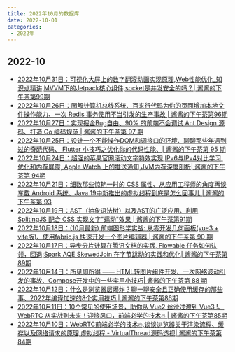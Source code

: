 ```yaml
---
title: 2022年10月的数据库
date: 2022-10-01
categories:
 - 2022年
---
```

<!-- [//]: # (month comment)  按月排序 -->
[//]: # (month comment)  
## 2022-10
[//]: # (day comment)
- [2022年10月31日：可视化大屏上的数字翻滚动画实现原理,Web性能优化_知识点精讲,MVVM下的Jetpack核心组件,socket是并发安全的吗？| 酱酱的下午茶第99期](https://juejin.cn/post/7160492644261429285)
- [2022年10月26日：图解计算机总线系统、百来行代码为你的页面增加本地文件操作能力、一次 Redis 事务使用不当引发的生产事故 | 酱酱的下午茶第96期](https://juejin.cn/post/7158638386562433037)
- [2022年10月27日：实现掘金Bug自由、90% 的前端不会调试 Ant Design 源码、打造 Go 编码规范 | 酱酱的下午茶第 97 期](https://juejin.cn/post/7159014941087924261)
- [2022年10月25日：设计一个不能操作DOM和调接口的环境、聊聊那些年遇到过的奇葩代码、 Flutter 小技巧之优化你的代码性能、| 酱酱的下午茶第 95 期](https://juejin.cn/post/7158273511264370725)
- [2022年10月24日：超强的苹果官网滚动文字特效实现,IPv6与IPv4对比学习,优化和内存屏障, Apple Watch 上的推送通知,JVM内存深度剖析| 酱酱的下午茶第 94期](https://juejin.cn/post/7157909882039959589)
- [2022年10月21日：细数那些惊艳一时的 CSS 属性、从应用工程师的角度再谈车载 Android 系统、Java 19中新推出的虚拟线程到底是怎么回事儿 | 酱酱的下午茶第 93](https://juejin.cn/post/7156791958592028703)
- [2022年10月19日：AST（抽象语法树）以及AST的广泛应用、利用 SplitingJS 配合 CSS 实现文字"蠕动"效果  |  酱酱的下午茶第91期](https://juejin.cn/post/7156054736397926430)
- [2022年10月18日：(10月最新) 前端图形学实战: 从零开发几何画板(vue3 + vite版)、使用fabric.js 快速开发一个图片编辑器 |  酱酱的下午茶第 90 期](https://juejin.cn/post/7155685723008401415)
- [2022年10月17日：异步分片计算在腾讯文档的实践, Flowable 任务如何认领，回退;Spark AQE SkewedJoin 在字节跳动的实践和优化| 酱酱的下午茶第 89期](https://juejin.cn/post/7155311483872608263)
- [2022年10月14日：所见即所得 —— HTML转图片组件开发、一次网络波动引发的事故、Compose开发中的一些实用小技巧| 酱酱的下午茶第 88 期](https://juejin.cn/post/7154192708930633765)
- [2022年10月12日：什么是浏览器层爆炸？聊一聊安全且正确使用缓存的那些事、2022年编译加速的8个实用技巧 | 酱酱的下午茶第86期](https://juejin.cn/post/7153559121311039518)
- [2022年10月11日：10个常见的使用场景，助你从 Vue2 丝滑过渡到 Vue3 !、 WebRTC 从实战到未来！迎接风口，前端必学的技术🔥  |   酱酱的下午茶第85期](https://juejin.cn/post/7153082867781173284)
- [2022年10月10日：WebRTC前端必学的技术🔥,谈谈浏览器关于渲染流程、缓存以及网络请求的原理,虚拟线程 - VirtualThread源码透视| 酱酱的下午茶第84期](https://juejin.cn/post/7152727580859170847)
